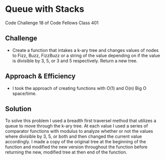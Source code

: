 # Queue with Stacks
Code Challenge 18 of Code Fellows Class 401

## Challenge
* Create a function that intakes a k-ary tree and changes values of nodes to Fizz, Buzz, FizzBuzz or a string of the value depending on if the value is divisible by 3, 5, or 3 and 5 respectively. Return a new tree.

## Approach & Efficiency
* I took the approach of creating functions with O(1) and O(n) Big O space/time.

## Solution
To solve this problem I used a breadth first traversel method that utilizes a queue to move through the k-ary tree. At each value I used a series of comparator functions with modulus to analyze whether or not the values where divisible by 3, 5, or both and then changed the current value accordingly. I made a copy of the original tree at the beginning of the function and modified the new version throughout the function before returning the new, modified tree at then end of the function.